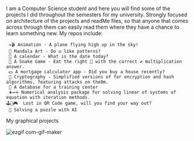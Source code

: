
I am a Computer Science student and here you will find some of the projects I did throughout the semesters for my university. Strongly focused on architecture of the projects and readMe files, so that anyone that comes across through them can easily read them  where they have a chance to learn something new. My repos include:

     ✈🎬 Animation - A plane flying high up in the sky!
     🎨 Mandala Art - Do u like patterns?
     📆 A calendar - What is the date today?
     🐍 A Snake Game - Eat the right 🍎 with the correct ✔ multiplication answer.
     💵 A mortgage calculator app - Did you buy a house recently?
     🔐 Cryptography - Simplified versions of for encryption and hash algorithms, featuring attacks on the0m.
     🏦 A database for a training center 
     ➕➖➗ Numerical analysis package for solving linear of systems of equation with iteration methods.
    🕹🎲🎮  Lost in QR Code game, will you find your way out? 
     🧩 Solving a puzzle with AI 
    
    
 My graphical projects 
    
![ezgif com-gif-maker](https://user-images.githubusercontent.com/84543584/200974885-fe005ec3-2bc6-40e0-adc7-b036d6d6dc7d.gif)
